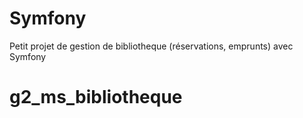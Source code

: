 Symfony
=======
Petit projet de gestion de bibliotheque (réservations, emprunts) avec Symfony
# g2_ms_bibliotheque
